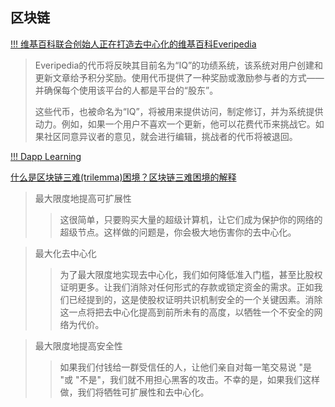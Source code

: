 ## 区块链

[!!! 维基百科联合创始人正在打造去中心化的维基百科Everipedia](https://allrecode.com/post/32065)
>Everipedia的代币将反映其目前名为“IQ”的功绩系统，该系统对用户创建和更新文章给予积分奖励。使用代币提供了一种奖励或激励参与者的方式——并确保每个使用该平台的人都是平台的“股东”。
>
>这些代币，也被命名为“IQ”，将被用来提供访问，制定修订，并为系统提供动力。例如，如果一个用户不喜欢一个更新，他可以花费代币来挑战它。如果社区同意异议者的意见，就会进行编辑，挑战者的代币将被退回。

[!!! Dapp Learning](https://github.com/Dapp-Learning-DAO/Dapp-Learning)

[什么是区块链三难(trilemma)困境？区块链三难困境的解释](https://mp.weixin.qq.com/s/_CJ9RM4es1etqTg9uDJJVQ)
>最大限度地提高可扩展性
>>这很简单，只要购买大量的超级计算机，让它们成为保护你的网络的超级节点。这样做的问题是，你会极大地伤害你的去中心化。

>最大化去中心化
>>为了最大限度地实现去中心化，我们如何降低准入门槛，甚至比股权证明更多。让我们消除对任何形式的存款或锁定资金的需求。正如我们已经提到的，这是使股权证明共识机制安全的一个关键因素。消除这一点将把去中心化提高到前所未有的高度，以牺牲一个不安全的网络为代价。

>最大限度地提高安全性
>>如果我们付钱给一群受信任的人，让他们亲自对每一笔交易说 "是 "或 "不是"，我们就不用担心黑客的攻击。不幸的是，如果我们这样做，我们将牺牲可扩展性和去中心化。

